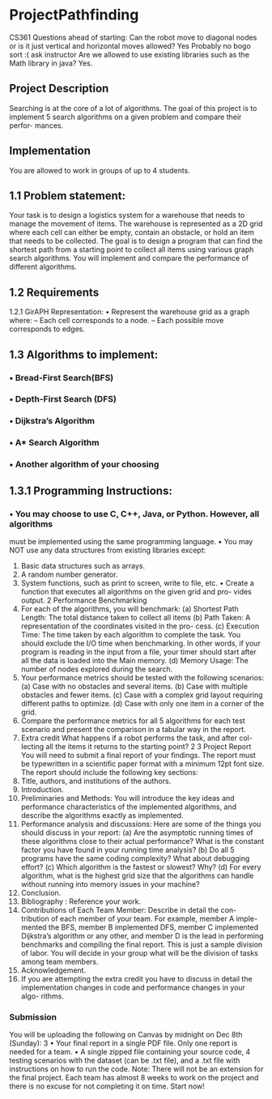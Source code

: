 # ProjectPathfinding
CS361
Questions ahead of starting:
Can the robot move to diagonal nodes or is it just vertical and horizontal moves
allowed? Yes
Probably no bogo sort :( ask instructor
Are we allowed to use existing libraries such as the Math library in java? Yes.

## Project Description
Searching is at the core of a lot of algorithms. The goal of this project is to
implement 5 search algorithms on a given problem and compare their perfor-
mances.
## Implementation
You are allowed to work in groups of up to 4 students.
## 1.1 Problem statement:
Your task is to design a logistics system for a warehouse that needs to manage
the movement of items. The warehouse is represented as a 2D grid where each
cell can either be empty, contain an obstacle, or hold an item that needs to be
collected. The goal is to design a program that can find the shortest path from
a starting point to collect all items using various graph search algorithms. You
will implement and compare the performance of different algorithms.
## 1.2 Requirements
1.2.1 GirAPH Representation:
• Represent the warehouse grid as a graph where:
– Each cell corresponds to a node.
– Each possible move corresponds to edges.
## 1.3 Algorithms to implement:
### • Bread-First Search(BFS)
### • Depth-First Search (DFS)
### • Dijkstra’s Algorithm
### • A* Search Algorithm
### • Another algorithm of your choosing
## 1.3.1 Programming Instructions:
### • You may choose to use C, C++, Java, or Python. However, all algorithms
must be implemented using the same programming language.
• You may NOT use any data structures from existing libraries except:
1. Basic data structures such as arrays.
2. A random number generator.
3. System functions, such as print to screen, write to file, etc.
• Create a function that executes all algorithms on the given grid and pro-
vides output.
2 Performance Benchmarking
1. For each of the algorithms, you will benchmark:
(a) Shortest Path Length: The total distance taken to collect all items
(b) Path Taken: A representation of the coordinates visited in the pro-
cess.
(c) Execution Time: The time taken by each algorithm to complete the
task. You should exclude the I/O time when benchmarking. In other
words, if your program is reading in the input from a file, your timer
should start after all the data is loaded into the Main memory.
(d) Memory Usage: The number of nodes explored during the search.
2. Your performance metrics should be tested with the following scenarios:
(a) Case with no obstacles and several items.
(b) Case with multiple obstacles and fewer items.
(c) Case with a complex grid layout requiring different paths to optimize.
(d) Case with only one item in a corner of the grid.
3. Compare the performance metrics for all 5 algorithms for each test scenario
and present the comparison in a tabular way in the report.
4. Extra credit What happens if a robot performs the task, and after col-
lecting all the items it returns to the starting point?
2
3 Project Report
You will need to submit a final report of your findings. The report must be
typewritten in a scientific paper format with a minimum 12pt font size. The
report should include the following key sections:
1. Title, authors, and institutions of the authors.
2. Introduction.
3. Preliminaries and Methods: You will introduce the key ideas and
performance characteristics of the implemented algorithms, and describe
the algorithms exactly as implemented.
4. Performance analysis and discussions: Here are some of the things
you should discuss in your report:
(a) Are the asymptotic running times of these algorithms close to their
actual performance? What is the constant factor you have found in
your running time analysis?
(b) Do all 5 programs have the same coding complexity? What about
debugging effort?
(c) Which algorithm is the fastest or slowest? Why?
(d) For every algorithm, what is the highest grid size that the algorithms
can handle without running into memory issues in your machine?
5. Conclusion.
6. Bibliography : Reference your work.
7. Contributions of Each Team Member: Describe in detail the con-
tribution of each member of your team. For example, member A imple-
mented the BFS, member B implemented DFS, member C implemented
Dijkstra’s algorithm or any other, and member D is the lead in performing
benchmarks and compiling the final report. This is just a sample division
of labor. You will decide in your group what will be the division of tasks
among team members.
8. Acknowledgement.
9. If you are attempting the extra credit you have to discuss in detail the
implementation changes in code and performance changes in your algo-
rithms.
### Submission
You will be uploading the following on Canvas by midnight on Dec 8th (Sunday):
3
• Your final report in a single PDF file. Only one report is needed for a
team.
• A single zipped file containing your source code, 4 testing scenarios with
the dataset (can be .txt file), and a .txt file with instructions on how to
run the code.
Note: There will not be an extension for the final project. Each team has
almost 8 weeks to work on the project and there is no excuse for not completing
it on time. Start now!
